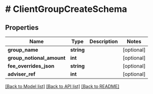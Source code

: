 # # ClientGroupCreateSchema

## Properties

Name | Type | Description | Notes
------------ | ------------- | ------------- | -------------
**group_name** | **string** |  | [optional]
**group_notional_amount** | **int** |  | [optional]
**fee_overrides_json** | **string** |  | [optional]
**adviser_ref** | **int** |  | [optional]

[[Back to Model list]](../../README.md#models) [[Back to API list]](../../README.md#endpoints) [[Back to README]](../../README.md)
